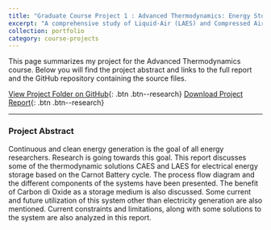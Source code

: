 ```yaml
---
title: "Graduate Course Project 1 : Advanced Thermodynamics: Energy Storage System Analysis"
excerpt: "A comprehensive study of Liquid-Air (LAES) and Compressed Air (CAES) energy storage systems based on the Carnot Battery cycle."
collection: portfolio
category: course-projects
---
```


This page summarizes my project for the Advanced Thermodynamics course. Below you will find the project abstract and links to the full report and the GitHub repository containing the source files.

[View Project Folder on GitHub](https://github.com/souravds1/Portfolio/tree/main/Portfolio/Advanced%20Thermodynamics){: .btn .btn--research}
[Download Project Report](https://github.com/souravds1/Portfolio/blob/main/Advanced%20Thermodynamics/Comprehensive%20Study%20of%20Liquid-Air%20and%20Compressed%20Air%20Energy%20Storage.pdf){: .btn .btn--research}

---

### Project Abstract
Continuous and clean energy generation is the goal of all energy researchers. Research is going towards this goal. This report discusses some of the thermodynamic solutions CAES and LAES for electrical energy storage based on the Carnot Battery cycle. The process flow diagram and the different components of the systems have been presented. The benefit of Carbon di Oxide as a storage medium is also discussed. Some current and future utilization of this system other than electricity generation are also mentioned. Current constraints and limitations, along with some solutions to the system are also analyzed in this report.
